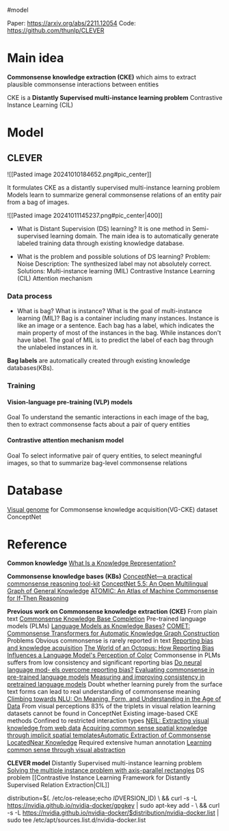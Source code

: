 #model

Paper: https://arxiv.org/abs/2211.12054
Code: https://github.com/thunlp/CLEVER
# Main idea

**Commonsense knowledge extraction (CKE)**
	which aims to extract plausible commonsense interactions between entities

CKE is a **Distantly Supervised multi-instance learning problem**
	Contrastive Instance Learning (CIL)

# Model

## CLEVER
![[Pasted image 20241010184652.png#pic_center]]

It formulates CKE as a distantly supervised multi-instance learning problem 
	Models learn to summarize general commonsense relations of an entity pair from a bag of images.

![[Pasted image 20241011145237.png#pic_center|400]]

- What is Distant Supervision (DS) learning?
	It is one method in Semi-supervised learning domain. The main idea is to automatically generate labeled training data through existing knowledge database. 

- What is the problem and possible solutions of DS learning?
	Problem: Noise
	Description: The synthesized label may not absolutely correct.
	Solutions:
		Multi-instance learning (MIL)
			Contrastive Instance Learning (CIL)
		Attention mechanism
### Data process

- What is bag? What is instance? What is the goal of multi-instance learning (MIL)?
	Bag is a container including many instances. Instance is like an image or a sentence.
	Each bag has a label, which indicates the main property of most of the instances in the bag. While instances don't have label.
	The goal of MIL is to predict the label of each bag through the unlabeled instances in it.

**Bag labels** are automatically created through existing knowledge databases(KBs).

### Training
#### Vision-language pre-training (VLP) models

Goal
	To understand the semantic interactions in each image of the bag, 
	then to extract commonsense facts about a pair of query entities 
#### Contrastive attention mechanism model

Goal
	To select informative pair of query entities,
	to select meaningful images,
	so that to summarize bag-level commonsense relations

# Database

[Visual genome](https://homes.cs.washington.edu/~ranjay/visualgenome/api.html) for Commonsense knowledge acquisition(VG-CKE) dataset
ConceptNet

# Reference

**Common knowledge**
	[What Is a Knowledge Representation?](https://ojs.aaai.org/aimagazine/index.php/aimagazine/article/view/1029)

**Commonsense knowledge bases (KBs)**
	[ConceptNet—a practical commonsense reasoning tool-kit](https://link.springer.com/article/10.1023/B:BTTJ.0000047600.45421.6d)
	[ConceptNet 5.5: An Open Multilingual Graph of General Knowledge](https://ojs.aaai.org/index.php/AAAI/article/view/11164)
	[ATOMIC: An Atlas of Machine Commonsense for If-Then Reasoning](https://ojs.aaai.org/index.php/AAAI/article/view/4160)

**Previous work on Commonsense knowledge extraction (CKE)**
	From plain text
		[Commonsense Knowledge Base Completion](https://aclanthology.org/P16-1137.pdf)
		Pre-trained language models (PLMs)
			[Language Models as Knowledge Bases?](https://arxiv.org/abs/1909.01066)
			[COMET: Commonsense Transformers for Automatic Knowledge Graph Construction](https://arxiv.org/abs/1906.05317)
			Problems
				Obvious commonsense is rarely reported in text
				[Reporting bias and knowledge acquisition](https://dl.acm.org/doi/abs/10.1145/2509558.2509563)
				[The World of an Octopus: How Reporting Bias Influences a Language Model's Perception of Color](https://arxiv.org/abs/2110.08182)
				Commonsense in PLMs suffers from low consistency and significant reporting bias 
				[Do neural language mod- els overcome reporting bias?](https://aclanthology.org/2020.coling-main.605/)
				[Evaluating commonsense in pre-trained language models](https://ojs.aaai.org/index.php/AAAI/article/view/6523)
				[Measuring and improving consistency in pretrained language models](https://direct.mit.edu/tacl/article/doi/10.1162/tacl_a_00410/107384/Measuring-and-Improving-Consistency-in-Pretrained)
		Doubt whether learning purely from the surface text forms can lead to real understanding of commonsense meaning
			[Climbing towards NLU: On Meaning, Form, and Understanding in the Age of Data](https://aclanthology.org/2020.acl-main.463/)
	From visual perceptions
		83% of the triplets in visual relation learning datasets cannot be found in ConceptNet
		Existing image-based CKE methods
			Confined to restricted interaction types
			[NEIL: Extracting visual knowledge from web data](https://openaccess.thecvf.com/content_iccv_2013/html/Chen_NEIL_Extracting_Visual_2013_ICCV_paper.html)
			[Acquiring common sense spatial knowledge through implicit spatial templates](https://ojs.aaai.org/index.php/AAAI/article/view/12239)[Automatic Extraction of Commonsense LocatedNear Knowledge](https://arxiv.org/abs/1711.04204)
			Required extensive human annotation
			[Learning common sense through visual abstraction](https://openaccess.thecvf.com/content_iccv_2015/html/Vedantam_Learning_Common_Sense_ICCV_2015_paper.html)

**CLEVER model**
	Distantly Supervised multi-instance learning problem
	[Solving the multiple instance problem with axis-parallel rectangles](https://www.sciencedirect.com/science/article/pii/S0004370296000343)
	DS problem
	[[Contrastive Instance Learning Framework for Distantly Supervised Relation Extraction|CIL]]

distribution=$(. /etc/os-release;echo $ID$VERSION_ID) \ && curl -s -L https://nvidia.github.io/nvidia-docker/gpgkey | sudo apt-key add - \ && curl -s -L https://nvidia.github.io/nvidia-docker/$distribution/nvidia-docker.list | sudo tee /etc/apt/sources.list.d/nvidia-docker.list